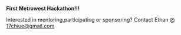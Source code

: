 **First Metrowest Hackathon!!!**

Interested in mentoring,participating or sponsoring?
Contact Ethan @ 17chiue@gmail.com
